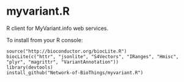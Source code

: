 # myvariant.R
R client for MyVariant.info web services.


To install from your R console:

    source("http://bioconductor.org/biocLite.R")
    biocLite(c("httr", "jsonlite", "S4Vectors", "IRanges", "Hmisc", "plyr", "magrittr", "VariantAnnotation"))
    library(devtools)
    install_github("Network-of-BioThings/myvariant.R")
